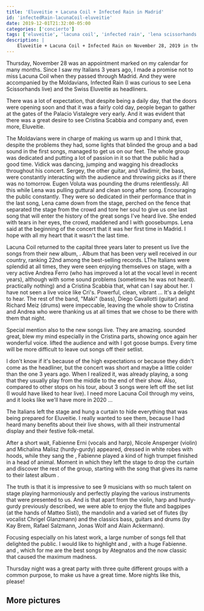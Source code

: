 ```yaml
---
title: 'Eluveitie + Lacuna Coil + Infected Rain in Madrid'
id: 'infectedRain-lacunaCoil-eluveitie'
date: 2019-12-01T21:32:00-05:00
categories: ['concierto']
tags: ['eluveitie', 'lacuna coil', 'infected rain', 'lena scissorhands', 'cristina scabbia', 'andrea ferro', 'maki', 'endorphin', 'black anima', 'ategnatos', 'black box', 'vistalegre']
description: |
    Eluveitie + Lacuna Coil + Infected Rain on November 28, 2019 in the Black Box of the Palacio Vistalegre in Madrid
---
```


Thursday, November 28 was an appointment marked on my calendar for many months. Since I saw my Italians 3 years ago, I made a promise not to miss Lacuna Coil when they passed through Madrid. And they were accompanied by the Moldavians, Infected Rain (I was curious to see Lena Scissorhands live) and the Swiss Eluveitie as headliners.

<post-image
    source="infectedRain-lacunaCoil-eluveitie/escenario"
    title="The stage minutes before the concert begins"
/>

There was a lot of expectation, that despite being a daily day, that the doors were opening soon and that it was a fairly cold day, people began to gather at the gates of the Palacio Vistalegre very early. And it was evident that there was a great desire to see Cristina Scabbia and company and, even more, Eluveitie.

<post-image
    source="infectedRain-lacunaCoil-eluveitie/Infected Rain 02"
    title="Lena Scissorhands at the beginning of the concert together with Vidick"
/>

The Moldavians were in charge of making us warm up and I think that, despite the problems they had, some lights that blinded the group and a bad sound in the first songs, managed to get us on our feet. The whole group was dedicated and putting a lot of passion in it so that the public had a good time. Vidick was dancing, jumping and wagging his dreadlocks throughout his concert. Sergey, the other guitar, and Vladimir, the bass, were constantly interacting with the audience and throwing picks as if there was no tomorrow. Eugen Voluta was pounding the drums relentlessly. All this while Lena was pulling guttural and clean song after song. Encouraging the public constantly. They were so dedicated in their performance that in the last song, Lena came down from the stage, perched on the fence that separated the stage from the crowd and tore her soul to give us one last song that will enter the history of the great songs I've heard live. She ended with tears in her eyes, the crowd, maddened and I with goosebumps. Lena said at the beginning of the concert that it was her first time in Madrid. I hope with all my heart that it wasn't the last time.

<post-image
    source="infectedRain-lacunaCoil-eluveitie/Infected Rain 05"
    title="Lena climbed the fence that separates the stage from the crowd"
/>

Lacuna Coil returned to the capital three years later to present us live the songs from their new album, <important text = "Black Anima" />. Album that has been very well received in our country, ranking 22nd among the best-selling records. 
LThe Italians were splendid at all times, they were seen enjoying themselves on stage, with a very active Andrea Ferro (who has improved a lot at the vocal level in recent years), although with some sound problems (sometimes he was not heard). practically nothing) and a Cristina Scabbia that, what can I say about her. I have not seen a live voice like Cri's. Powerful, clean, vibrant ... It's a delight to hear. The rest of the band, "Maki" (bass), Diego Cavallotti (guitar) and Richard Meiz (drums) were impeccable, leaving the whole show to Cristina and Andrea who were thanking us at all times that we chose to be there with them that night.

<post-image
    source="infectedRain-lacunaCoil-eluveitie/Lacuna Coil 01"
    title="First songs from the Lacuna Coil show. Maki, Cri and Andrea"
/>

Special mention also to the new songs live. They are amazing. <important text = "Sword of Anger" /> sounded great, <important text = "Layers of Time" /> blew my mind especially in the Cristina parts, showing once again her wonderful voice. <important text = "Reckless" /> lifted the audience and with <important text = "Veneficium" /> I got goose bumps. Every time will be more difficult to leave out songs off their setlist.

<post-image
    source="infectedRain-lacunaCoil-eluveitie/Lacuna Coil 02"
    title="Cristina Scabbia singin alone"
/>

I don't know if it's because of the high expectations or because they didn't come as the headliner, but the concert was short and maybe a little colder than the one 3 years ago. When I realized it, <important text = "Enjoy the Silence" /> was already playing, a song that they usually play from the middle to the end of their show. Also, compared to other stops on his tour, about 3 songs were left off the set list (I would have liked to hear <important text = "Naughty Christmas" /> live). I need more Lacuna Coil through my veins, and it looks like we'll have more in 2020 ...

<post-image
    source="infectedRain-lacunaCoil-eluveitie/Lacuna Coil 04"
    title="Andrea Ferro totally involved in the concert with Richard Meiz on drums in the background"
/>

The Italians left the stage and hung a curtain to hide everything that was being prepared for Eluveitie. I really wanted to see them, because I had heard many benefits about their live shows, with all their instrumental display and their festive folk-metal.

<post-image
    source="infectedRain-lacunaCoil-eluveitie/Eluveitie 06"
    title="Fabi singing and Chrigel on mandolin"
/>

After a short wait, Fabienne Erni (vocals and harp), Nicole Ansperger (violin) and Michalina Malisz (hurdy-gurdy) appeared, dressed in white robes with hoods, while they sang the <important text = "Verja Urit An Bitus" />, Fabienne played a kind of high trumpet finished in a head of animal. Moment in which they left the stage to drop the curtain and discover the rest of the group, starting with the song that gives its name to their latest album <important text = "Ategnatos" />.

<post-image
    source="infectedRain-lacunaCoil-eluveitie/Eluveitie 03"
    title="On this occasion, Chrigel on vocals and Fabienne on harp"
/>

The truth is that it is impressive to see 9 musicians with so much talent on stage playing harmoniously and perfectly playing the various instruments that were presented to us. And is that apart from the violin, harp and hurdy-gurdy previously described, we were able to enjoy the flute and bagpipes (at the hands of Matteo Sisti), the mandolin and a varied set of flutes (by vocalist Chrigel Glanzmann) and the classics bass, guitars and drums (by Kay Brem, Rafael Salzmann, Jonas Wolf and Alain Ackermann).

<post-image
    source="infectedRain-lacunaCoil-eluveitie/Eluveitie 04"
    title="Chrigel demonstrating the power of his gutturals"
/>

Focusing especially on his latest work, a large number of songs fell that delighted the public. I would like to highlight <important text = "Epona" /> and <important text = "A Rose for Epona" />, with a huge Fabienne. <important text = "Deathwalker" /> and <important text = "Ambiramus" />, which for me are the best songs by Ategnatos and the now classic <important text = "Helvetios" /> that caused the maximum madness.

<post-image
    source="infectedRain-lacunaCoil-eluveitie/Eluveitie 07"
    title="Last songs from the gig with Fabienne on vocals"
/>

Thursday night was a great party with three quite different groups with a common purpose, to make us have a great time. More nights like this, please!

## More pictures

<div class="image-gallery">
    <post-image
        source="infectedRain-lacunaCoil-eluveitie/Infected Rain 01"
        title="Vladimir Babich, bass of Infected Rain"
    />
    <post-image
        source="infectedRain-lacunaCoil-eluveitie/Infected Rain 06"
        title="Lena wagging her dreadlocks over the fence"
    />
    <post-image
        source="infectedRain-lacunaCoil-eluveitie/Infected Rain 04"
        title="Sergey Babich, one of the guitarists of Infected Rain"
    />
    <post-image
        source="infectedRain-lacunaCoil-eluveitie/Infected Rain 07"
        title="Lena wrapping up the Infected Rain concert"
    />
    <post-image
        source="infectedRain-lacunaCoil-eluveitie/Lacuna Coil 03"
        title="Captain Maki on bass"
    />
    <post-image
        source="infectedRain-lacunaCoil-eluveitie/Lacuna Coil 05"
        title="Andrea singing and cheering the audience"
    />
    <post-image
        source="infectedRain-lacunaCoil-eluveitie/Eluveitie 01"
        title="Fabi with Michalina on hurdy-gurdy and Alain on drums"
    />
    <post-image
        source="infectedRain-lacunaCoil-eluveitie/Eluveitie 05"
        title="Nicole Ansperger on violin"
    />
</div>